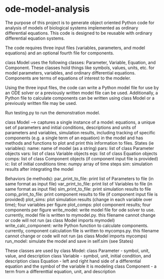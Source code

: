 # ode-model-analysis

The purpose of this project is to generate object oriented Python code for analysis of models of biological systems implemented as ordinary differential equations. This code is designed to be reusable with ordinary differential equation systems. 

The code requires three input files (variables, parameters, and model equations) and an optional fourth file for components. 

class Model uses the following classes: Parameter, Variable, Equation, and Component. These classes hold things like symbols, values, units, etc. for model parameters, variables, and ordinary differential equations. Components are terms of equations of interest to the modeler. 

Using the three input files, the code can write a Python model file for use by an ODE solver or a previously written model file can be used. Additionally, a Python file to calculate components can be written using class Model or a previously written file may be used. 

Run testing.py to run the demonstration model.

class Model --> captures a single instance of a model: equations, a unique set of parameters and initial conditions, descriptions and units of parameters and variables, simulation results, including tracking of specific components (e.g. a single term of an equation) in the model and has methods and functions to plot and print this information to files. 
  States (ie variables):
    name: name of model (as a string)
    pars: list of class Parameter objects 
    vars: list of class Variable objects
    eqs: list of class Equation objects
    comps: list of class Component objects (if component input file is provided)
    ic: list of initial conditions
    time: numpy array of time steps
    sim: simulation results after integrating the model 
      
  Behaviors (ie methods):
    par_print_to_file: print list of Parameters to file (in same format as input file)
    var_print_to_file: print list of Variables to file (in same format as input file)
    sim_print_to_file: print simulation results to file
    comp_print_to_file: print component results to file (if component input file is provided)
    plot_sims: plot simulation results (change in each variable over time); four variables per figure
    plot_comps: plot component results; four components per figure
    write_model: write model file for ode solver to use. currently, model file is written to mymodel.py. this filename cannot change or code will not run (as class Model imports mymodel)
    write_calc_component: write Python function to calculate components. currently, component calculation file is written to mycomps.py. this filename cannot change or code will not run (as class Model imports mycomps)
    run_model: simulate the model and save in self.sim (see States)
    
    
  These classes are used by class Model:
  class Parameter - symbol, unit, value, and description
  class Variable - symbol, unit, initial condition, and description 
  class Equation - left and right hand side of a differential equation and the symbol of the variable it is modeling
  class Component - a term from a differenttial equation, unit, and description
